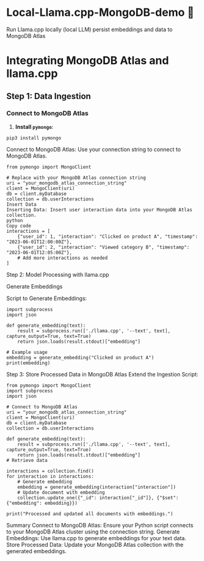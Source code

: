 # Local-Llama.cpp-MongoDB-demo 🦙
Run Llama.cpp locally (local LLM) persist embeddings and data to MongoDB Atlas 

# Integrating MongoDB Atlas and llama.cpp

## Step 1: Data Ingestion

### Connect to MongoDB Atlas

1. **Install `pymongo`**:
```
pip3 install pymongo
```     
Connect to MongoDB Atlas: Use your connection string to connect to MongoDB Atlas.

```
from pymongo import MongoClient

# Replace with your MongoDB Atlas connection string
uri = "your_mongodb_atlas_connection_string"
client = MongoClient(uri)
db = client.myDatabase
collection = db.userInteractions
Insert Data
Inserting Data: Insert user interaction data into your MongoDB Atlas collection.
python
Copy code
interactions = [
    {"user_id": 1, "interaction": "Clicked on product A", "timestamp": "2023-06-01T12:00:00Z"},
    {"user_id": 2, "interaction": "Viewed category B", "timestamp": "2023-06-01T12:05:00Z"},
    # Add more interactions as needed
]
```

Step 2: Model Processing with llama.cpp

Generate Embeddings

Script to Generate Embeddings:
```
import subprocess
import json

def generate_embedding(text):
    result = subprocess.run(['./llama.cpp', '--text', text], capture_output=True, text=True)
    return json.loads(result.stdout)["embedding"]

# Example usage
embedding = generate_embedding("Clicked on product A")
print(embedding)
```

Step 3: Store Processed Data in MongoDB Atlas
Extend the Ingestion Script:
```
from pymongo import MongoClient
import subprocess
import json

# Connect to MongoDB Atlas
uri = "your_mongodb_atlas_connection_string"
client = MongoClient(uri)
db = client.myDatabase
collection = db.userInteractions

def generate_embedding(text):
    result = subprocess.run(['./llama.cpp', '--text', text], capture_output=True, text=True)
    return json.loads(result.stdout)["embedding"]
# Retrieve data

interactions = collection.find()
for interaction in interactions:
    # Generate embedding
    embedding = generate_embedding(interaction["interaction"])
    # Update document with embedding
    collection.update_one({"_id": interaction["_id"]}, {"$set": {"embedding": embedding}})

print("Processed and updated all documents with embeddings.")
```

Summary
Connect to MongoDB Atlas: Ensure your Python script connects to your MongoDB Atlas cluster using the connection string.
Generate Embeddings: Use llama.cpp to generate embeddings for your text data.
Store Processed Data: Update your MongoDB Atlas collection with the generated embeddings.
